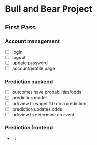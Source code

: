 # Bull and Bear Project

## First Pass

### Account management
- [ ] login
- [ ] logout
- [ ] update password
- [ ] account/profile page

### Prediction backend
- [ ] outcomes have probabilities/odds
- [ ] prediction model
- [ ] url/view to wager 1.0 on a prediction
- [ ] prediction updates odds
- [ ] url/view to determine an event

### Prediction frontend
- [ ] 